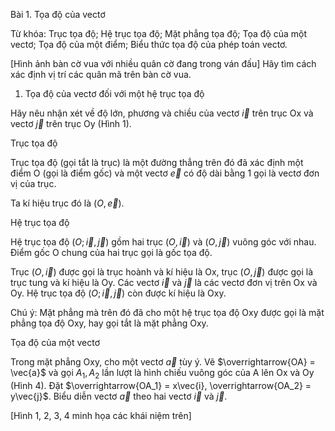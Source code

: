 Bài 1. Tọa độ của vectơ

Từ khóa: Trục tọa độ; Hệ trục tọa độ; Mặt phẳng tọa độ; Tọa độ của một vectơ;
Tọa độ của một điểm; Biểu thức tọa độ của phép toán vectơ.

[Hình ảnh bàn cờ vua với nhiều quân cờ đang trong ván đấu]
Hãy tìm cách xác định vị trí các quân mã trên bàn cờ vua.

1. Tọa độ của vectơ đối với một hệ trục tọa độ

Hãy nêu nhận xét về độ lớn, phương và chiều của vectơ $\vec{i}$ trên trục Ox và vectơ $\vec{j}$ trên trục Oy (Hình 1).

Trục tọa độ

Trục tọa độ (gọi tắt là trục) là một đường thẳng trên đó đã xác định một điểm O (gọi là điểm gốc) và một vectơ $\vec{e}$ có độ dài bằng 1 gọi là vectơ đơn vị của trục.

Ta kí hiệu trục đó là $(O, \vec{e})$.

Hệ trục tọa độ

Hệ trục tọa độ $(O; \vec{i}, \vec{j})$ gồm hai trục $(O, \vec{i})$ và $(O, \vec{j})$ vuông góc với nhau. Điểm gốc O chung của hai trục gọi là gốc tọa độ.

Trục $(O, \vec{i})$ được gọi là trục hoành và kí hiệu là Ox, trục $(O, \vec{j})$ được gọi là trục tung và kí hiệu là Oy. Các vectơ $\vec{i}$ và $\vec{j}$ là các vectơ đơn vị trên Ox và Oy. Hệ trục tọa độ $(O; \vec{i}, \vec{j})$ còn được kí hiệu là Oxy.

Chú ý: Mặt phẳng mà trên đó đã cho một hệ trục tọa độ Oxy được gọi là mặt phẳng tọa độ Oxy, hay gọi tắt là mặt phẳng Oxy.

Tọa độ của một vectơ

Trong mặt phẳng Oxy, cho một vectơ $\vec{a}$ tùy ý. Vẽ $\overrightarrow{OA} = \vec{a}$ và gọi $A_1, A_2$ lần lượt là hình chiếu vuông góc của A lên Ox và Oy (Hình 4). Đặt $\overrightarrow{OA_1} = x\vec{i}, \overrightarrow{OA_2} = y\vec{j}$. Biểu diễn vectơ $\vec{a}$ theo hai vectơ $\vec{i}$ và $\vec{j}$.

[Hình 1, 2, 3, 4 minh họa các khái niệm trên]